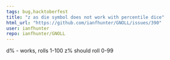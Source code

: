 ```yaml
---
tags: bug,hacktoberfest
title: "z as die symbol does not work with percentile dice"
html_url: "https://github.com/ianfhunter/GNOLL/issues/390"
user: ianfhunter
repo: ianfhunter/GNOLL
---
```


d% - works, rolls 1-100
z% should roll 0-99